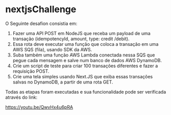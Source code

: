 # nextjsChallenge

O Seguinte desafion consistia em:

1. Fazer uma API POST em NodeJS que receba um payload de uma transação (idempotencyId, amount, type: credit /debit).
2. Essa rota deve executar uma função que coloca a transação em uma AWS SQS (fila), usando SDK da AWS.
3. Suba também uma função AWS Lambda conectada nessa SQS que pegue cada mensagem e salve num banco de dados AWS DynamoDB.
4. Crie um script de teste para criar 100 transações diferentes e fazer a requisição POST.
5. Crie uma tela simples usando Next.JS que exiba essas transações salvas no DynamoDB, a partir de uma rota GET.

Todas as etapas foram executadas e sua funcionalidade pode ser verificada através do link:

https://youtu.be/QwvHx4u6pRA
